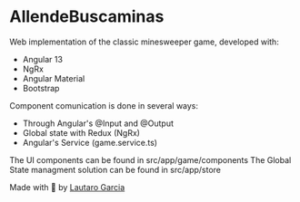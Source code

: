 # AllendeBuscaminas

Web implementation of the classic minesweeper game, developed with:

- Angular 13
- NgRx
- Angular Material
- Bootstrap

Component comunication is done in several ways:
- Through Angular's @Input and @Output
- Global state with Redux (NgRx)
- Angular's Service (game.service.ts)

The UI components can be found in src/app/game/components
The Global State managment solution can be found in src/app/store

Made with 💌 by [Lautaro Garcia](https://github.com/lautarojgarcia177/lautarojgarcia177)